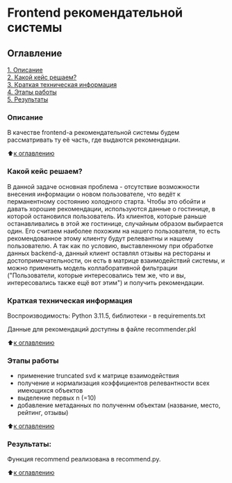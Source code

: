 # Frontend рекомендательной системы

## Оглавление  
[1. Описание](#Описание)  
[2. Какой кейс решаем?](#Какой-кейс-решаем)  
[3. Краткая техническая информация](#Краткая-техническая-информация)  
[4. Этапы работы](#Этапы-работы)  
[5. Результаты](#Результаты)     


### Описание    
В качестве frontend-а рекомендательной системы будем рассматривать ту её часть, где выдаются рекомендации.

:arrow_up:[к оглавлению](#Оглавление)


### Какой кейс решаем?    
В данной задаче основная проблема - отсутствие возможности внесения информации о новом пользователе, что ведёт к перманентному состоянию холодного старта. Чтобы это обойти и давать хорошие рекомендации, используются данные о гостинице, в которой остановился пользователь. Из клиентов, которые раньше останавливались в этой же гостинице, случайным образом выбирается один. Его считаем наиболее похожим на нашего пользователя, то есть рекомендованное этому клиенту будут релевантны и нашему пользователю. А так как по условию, выставленному при обработке данных  backend-а, данный клиент оставлял отзывы на рестораны и достопримечательности, он есть в матрице взаимодействий системы, и можно применить модель коллаборативной фильтрации ("Пользователи, которые интересовались тем же, что и вы, интересовались также ещё вот этим") и получить рекомендации.

### Краткая техническая информация

Воспроизводимость: Python 3.11.5, библиотеки - в requirements.txt

Данные для рекомендаций доступны в файле recommender.pkl

:arrow_up:[к оглавлению](#Оглавление)

### Этапы работы  
- применение truncated svd к матрице взаимодействия
- получение и нормализация коэффициентов релевантности всех имеющихся объектов
- выделение первых n (=10)
- добавление метаданных по полученнм объектам (название, место, рейтинг, отзывы)

:arrow_up:[к оглавлению](#Оглавление)


### Результаты:  
Функция recommend реализована в recommend.py.


:arrow_up:[к оглавлению](#Оглавление)

